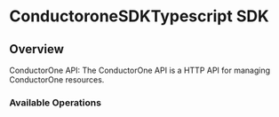 # ConductoroneSDKTypescript SDK

## Overview

ConductorOne API: The ConductorOne API is a HTTP API for managing ConductorOne resources.

### Available Operations

